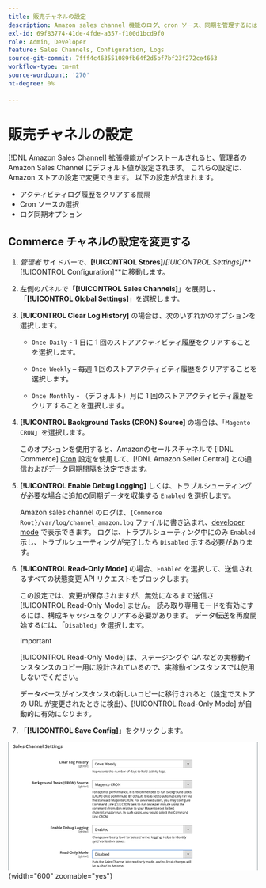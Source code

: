 ```yaml
---
title: 販売チャネルの設定
description: Amazon sales channel 機能のログ、cron ソース、同期を管理するには、Commerce設定を更新します。
exl-id: 69f83774-41de-4fde-a357-f100d1bcd9f0
role: Admin, Developer
feature: Sales Channels, Configuration, Logs
source-git-commit: 7fff4c463551089fb64f2d5bf7bf23f272ce4663
workflow-type: tm+mt
source-wordcount: '270'
ht-degree: 0%

---
```


# 販売チャネルの設定

[!DNL Amazon Sales Channel] 拡張機能がインストールされると、管理者のAmazon Sales Channel にデフォルト値が設定されます。 これらの設定は、Amazon ストアの設定で変更できます。 以下の設定が含まれます。

- アクティビティログ履歴をクリアする間隔
- Cron ソースの選択
- ログ同期オプション

## Commerce チャネルの設定を変更する

1. _管理者_ サイドバーで、**[!UICONTROL Stores]**/_[!UICONTROL Settings]_/**[!UICONTROL Configuration]**に移動します。

1. 左側のパネルで「**[!UICONTROL Sales Channels]**」を展開し、「**[!UICONTROL Global Settings]**」を選択します。

1. **[!UICONTROL Clear Log History]** の場合は、次のいずれかのオプションを選択します。

   - `Once Daily` - 1 日に 1 回のストアアクティビティ履歴をクリアすることを選択します。

   - `Once Weekly` – 毎週 1 回のストアアクティビティ履歴をクリアすることを選択します。

   - `Once Monthly` - （デフォルト）月に 1 回のストアアクティビティ履歴をクリアすることを選択します。

1. **[!UICONTROL Background Tasks (CRON) Source]** の場合は、「`Magento CRON`」を選択します。

   このオプションを使用すると、Amazonのセールスチャネルで [!DNL Commerce] [Cron](https://experienceleague.adobe.com/docs/commerce-admin/systems/tools/cron.html) 設定を使用して、[!DNL Amazon Seller Central] との通信およびデータ同期間隔を決定できます。

1. **[!UICONTROL Enable Debug Logging]** しくは、トラブルシューティングが必要な場合に追加の同期データを収集する `Enabled` を選択します。

   Amazon sales channel のログは、`{Commerce Root}/var/log/channel_amazon.log` ファイルに書き込まれ、[developer mode](https://experienceleague.adobe.com/docs/commerce-admin/systems/tools/developer-tools.html#operation-modes) で表示できます。 ログは、トラブルシューティング中にのみ `Enabled` 示し、トラブルシューティングが完了したら `Disabled` 示する必要があります。

1. **[!UICONTROL Read-Only Mode]** の場合、`Enabled` を選択して、送信されるすべての状態変更 API リクエストをブロックします。

   この設定では、変更が保存されますが、無効になるまで送信さ [!UICONTROL Read-Only Mode] ません。 読み取り専用モードを有効にするには、構成キャッシュをクリアする必要があります。 データ転送を再度開始するには、「`Disabled`」を選択します。

   >[!IMPORTANT]
   >
   >[!UICONTROL Read-Only Mode] は、ステージングや QA などの実稼動インスタンスのコピー用に設計されているので、実稼動インスタンスでは使用しないでください。
   >
   >データベースがインスタンスの新しいコピーに移行されると（設定でストアの URL が変更されたときに検出）、[!UICONTROL Read-Only Mode] が自動的に有効になります。

1. 「**[!UICONTROL Save Config]**」をクリックします。

![Sales Channel設定 ](assets/config-sales-channel-global-settings.png){width="600" zoomable="yes"}
